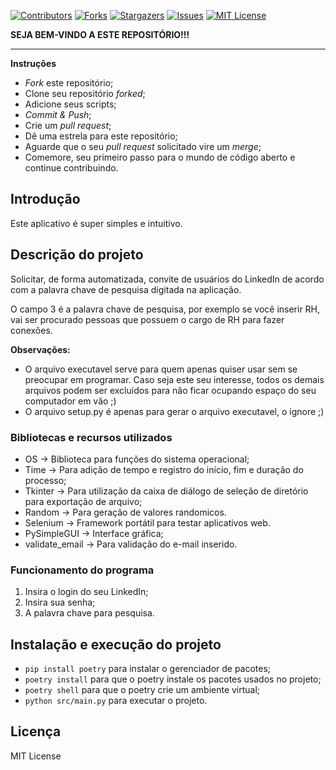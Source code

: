 [![Contributors][contributors-shield]][contributors-url]
[![Forks][forks-shield]][forks-url]
[![Stargazers][stars-shield]][stars-url]
[![Issues][issues-shield]][issues-url]
[![MIT License][license-shield]][license-url]

[contributors-shield]: https://img.shields.io/github/contributors/J-o-n-a-s/LinkedInAutomacaoConvites.svg?style=for-the-badge
[contributors-url]: https://github.com/J-o-n-a-s/LinkedInAutomacaoConvites/graphs/contributors
[forks-shield]: https://img.shields.io/github/forks/J-o-n-a-s/LinkedInAutomacaoConvites.svg?style=for-the-badge
[forks-url]: https://github.com/J-o-n-a-s/LinkedInAutomacaoConvites/network/members
[stars-shield]: https://img.shields.io/github/stars/J-o-n-a-s/LinkedInAutomacaoConvites.svg?style=for-the-badge
[stars-url]: https://github.com/J-o-n-a-s/LinkedInAutomacaoConvites/stargazers
[issues-shield]: https://img.shields.io/github/issues/J-o-n-a-s/LinkedInAutomacaoConvites.svg?style=for-the-badge
[issues-url]: https://github.com/J-o-n-a-s/LinkedInAutomacaoConvites/issues
[license-shield]: https://img.shields.io/github/license/J-o-n-a-s/LinkedInAutomacaoConvites.svg?style=for-the-badge
[license-url]: https://github.com/J-o-n-a-s/LinkedInAutomacaoConvites/blob/master/LICENSE

**SEJA BEM-VINDO A ESTE REPOSITÓRIO!!!**

-------------

**Instruções**

 - *Fork* este repositório;
 - Clone seu repositório *forked*;
 - Adicione seus scripts;
 - *Commit & Push*;
 - Crie um *pull request*;
 - Dê uma estrela para este repositório;
 - Aguarde que o seu *pull request* solicitado vire um *merge*;
 - Comemore, seu primeiro passo para o mundo de código aberto e continue contribuindo.

## Introdução

Este aplicativo é super simples e intuitivo.

## Descrição do projeto

Solicitar, de forma automatizada, convite de usuários do LinkedIn de acordo com a palavra chave de pesquisa digitada na aplicação.

O campo 3 é a palavra chave de pesquisa, por exemplo se você inserir RH, vai ser procurado pessoas que possuem o cargo de RH para fazer conexões.

**Observações:**

 - O arquivo executavel serve para quem apenas quiser usar sem se preocupar em programar. Caso seja este seu interesse, todos os demais arquivos podem ser excluídos para não ficar ocupando espaço do seu computador em vão ;)
 - O arquivo setup.py é apenas para gerar o arquivo executavel, o ignore ;)

### Bibliotecas e recursos utilizados

 - OS -> Biblioteca para funções do sistema operacional;
 - Time -> Para adição de tempo e registro do início, fim e duração do processo;
 - Tkinter -> Para utilização da caixa de diálogo de seleção de diretório para exportação de arquivo;
 - Random -> Para geração de valores randomicos.
 - Selenium -> Framework portátil para testar aplicativos web.
 - PySimpleGUI -> Interface gráfica;
 - validate_email -> Para validação do e-mail inserido.

### Funcionamento do programa

1. Insira o login do seu LinkedIn;
2. Insira sua senha;
3. A palavra chave para pesquisa.

## Instalação e execução do projeto

 - `pip install poetry` para instalar o gerenciador de pacotes;
 - `poetry install` para que o poetry instale os pacotes usados no projeto;
 - `poetry shell` para que o poetry crie um ambiente virtual;
 - `python src/main.py` para executar o projeto.

## Licença

MIT License
